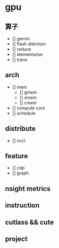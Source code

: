 # gpu
## 算子
- [] gemm
- [] flash attention
- [] reduce
- [] elementwise
- [] trans

## arch
- [] mem
  - [] gmem
  - [] smem
  - [] cmem
- [] compute core
- [] schedule

## distribute
- [] nccl

## feature
- [] cdp
- [] graph

## nsight metrics

## instruction

## cutlass && cute

## project